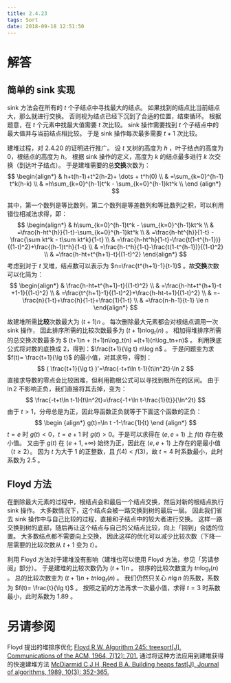 ```yaml
---
title: 2.4.23
tags: Sort
date: 2018-09-18 12:51:50
---
```


# 解答

## 简单的 sink 实现

sink 方法会在所有的 $t$ 个子结点中寻找最大的结点。
如果找到的结点比当前结点大，那么就进行交换。
否则视为结点已经下沉到了合适的位置，结束循环。
根据题意，在 $t$ 个元素中找最大值需要 $t$ 次比较。
sink 操作需要找到 $t$ 个子结点中的最大值并与当前结点相比较。
于是 sink 操作每次最多需要 $t + 1$ 次比较。

建堆过程，对 2.4.20 的证明进行推广。
设 $t$ 叉树的高度为 $h$ ，叶子结点的高度为 $0$，根结点的高度为 $h$。
根据 sink 操作的定义，高度为 $k$ 的结点最多进行 $k$ 次交换（到达叶子结点）。
于是建堆需要的总**交换**次数为：
$$
\begin{align*}
& h+t(h-1)+t^2(h-2)+ \dots + t^h(0) \\
& =\sum_{k=0}^{h-1} t^k(h-k) \\
& =h\sum_{k=0}^{h-1}t^k - \sum_{k=0}^{h-1}kt^k \\
\end {align*}
$$

其中，第一个数列是等比数列，第二个数列是等差数列和等比数列之积，可以利用错位相减法求得，即：
$$
\begin{align*}
& h\sum_{k=0}^{h-1}t^k - \sum_{k=0}^{h-1}kt^k \\
& =\frac{h-ht^{h}}{1-t}-\sum_{k=0}^{h-1}kt^k \\
& =\frac{h-ht^{h}}{1-t} -\frac{\sum kt^k - t\sum kt^k}{1-t} \\
& =\frac{h-ht^h}{1-t}-\frac{t(1-t^{h-1})}{(1-t)^2}+\frac{(h-1)t^h}{1-t} \\
& =\frac{h-t^h}{1-t}-\frac{t(1-t^{h-1})}{(1-t)^2} \\
& =\frac{h-ht+t^{h+1}-t}{(1-t)^2}
\end{align*}
$$
考虑到对于 $t$ 叉堆，结点数可以表示为 $n=\frac{t^{h+1}-1}{t-1}$ 。故**交换**次数可以化简为：
$$
\begin{align*}
& \frac{h-ht+t^{h+1}-t}{(1-t)^2} \\
& =\frac{h-ht+t^{h+1}-t +1-1}{(1-t)^2} \\
& =\frac{t^{h+1}-1}{(1-t)^2}+\frac{h-ht-t+1}{(1-t)^2} \\
& =-\frac{n}{1-t}+\frac{h}{1-t}+\frac{1}{1-t} \\
& =\frac{n-h-1}{t-1} \le n
\end{align*}
$$

故建堆所需**比较**次数最大为 $(t+1)n$ 。
每次删除最大元素都会对根结点调用一次 sink 操作，
因此排序所需的比较次数最多为 $(t+1)n\log_t(n)$ 。
相加得堆排序所需的总交换次数最多为 $ (t+1)n + (t+1)n\log_t(n) =(t+1)(n\log_tn+n)$ 。
利用换底公式将对数的底换成 2，得到：$\frac{t+1}{\lg t} n\log n$ 。
于是问题变为求 $f(t)= \frac{t+1}{\lg t}$ 的最小值，对其求导，得到：
$$
( \frac{t+1}{\lg t} )'=\frac{-t+t\ln t-1}{t\ln^2t}·\ln 2
$$
直接求导数的零点会比较困难，但利用勘根公式可以寻找到根所在的区间。
由于 $\ln 2$ 不影响正负，我们直接将其去掉，变为：
$$
\frac{-t+t\ln t-1}{t\ln^2t}=\frac{-1+\ln t-\frac{1}{t}}{\ln^2t}
$$
由于 $t > 1$，分母总是为正，因此导函数正负就等于下面这个函数的正负：
$$
\begin {align*}
g(t)=\ln t -1-\frac{1}{t}
\end {align*}
$$
$t = e$ 时 $g(t) < 0$，$t=e+1$ 时 $g(t) > 0$。于是可以求得在 $(e, e+1)$ 上 $f(t)$ 存在极小值。
又由于 $g(t)$ 在 $(e + 1, +\infty)$ 始终为正，因此在 $(e, e+1)$ 上存在的是最小值（$t \ge 2$）。
因为 $t$ 为大于 $1$ 的正整数，且 $f(4) < f(3)$，故 $t=4$ 时系数最小，此时系数为 $2.5$ 。

## Floyd 方法

在删除最大元素的过程中，根结点会和最后一个结点交换，然后对新的根结点执行 sink 操作。
大多数情况下，这个结点会被一路交换到树的最后一层。
因此我们省去 sink 操作中与自己比较的过程，直接和子结点中的较大者进行交换。
这样一路交换到树的底部，随后再让这个结点与自己的父结点比较，向上「回到」合适的位置。
大多数结点都不需要向上交换，
因此这样的优化可以减少比较次数（下降一层需要的比较次数从 $t+1$ 变为 $t$）。

利用 Floyd 方法对于建堆没有影响（建堆也可以使用 Floyd 方法，参见「另请参阅」部分）。
于是建堆的比较次数仍为 $(t+1)n$ 。
排序的比较次数变为 $tn\log_t(n)$ 。
总的比较次数变为 $(t+1)n + tn\log_t(n)$ 。
我们仍然只关心 $n\lg n$ 的系数，系数为 $f(t)= \frac{t}{\lg t}$ 。
按照之前的方法再求一次最小值，求得 $t = 3$ 时系数最小，此时系数为 $1.89$ 。

# 另请参阅

Floyd 提出的堆排序优化
[Floyd R W. Algorithm 245: treesort[J]. Communications of the ACM, 1964, 7(12): 701.](https://dl.acm.org/citation.cfm?id=365103)
通过将这种方法应用到建堆获得的快速建堆方法
[McDiarmid C J H, Reed B A. Building heaps fast[J]. Journal of algorithms, 1989, 10(3): 352-365.](https://www.sciencedirect.com/science/article/pii/0196677489900333)
